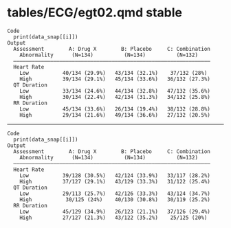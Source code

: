 # tables/ECG/egt02.qmd stable

    Code
      print(data_snap[[i]])
    Output
      Assessment        A: Drug X        B: Placebo     C: Combination
        Abnormality      (N=134)          (N=134)          (N=132)    
      ————————————————————————————————————————————————————————————————
      Heart Rate                                                      
        Low           40/134 (29.9%)   43/134 (32.1%)    37/132 (28%) 
        High          39/134 (29.1%)   45/134 (33.6%)   36/132 (27.3%)
      QT Duration                                                     
        Low           33/134 (24.6%)   44/134 (32.8%)   47/132 (35.6%)
        High          30/134 (22.4%)   42/134 (31.3%)   34/132 (25.8%)
      RR Duration                                                     
        Low           45/134 (33.6%)   26/134 (19.4%)   38/132 (28.8%)
        High          29/134 (21.6%)   49/134 (36.6%)   27/132 (20.5%)

---

    Code
      print(data_snap[[i]])
    Output
      Assessment        A: Drug X        B: Placebo     C: Combination
        Abnormality      (N=134)          (N=134)          (N=132)    
      ————————————————————————————————————————————————————————————————
      Heart Rate                                                      
        Low           39/128 (30.5%)   42/124 (33.9%)   33/117 (28.2%)
        High          37/127 (29.1%)   43/129 (33.3%)   31/122 (25.4%)
      QT Duration                                                     
        Low           29/113 (25.7%)   42/126 (33.3%)   43/124 (34.7%)
        High           30/125 (24%)    40/130 (30.8%)   30/119 (25.2%)
      RR Duration                                                     
        Low           45/129 (34.9%)   26/123 (21.1%)   37/126 (29.4%)
        High          27/127 (21.3%)   43/122 (35.2%)    25/125 (20%) 


